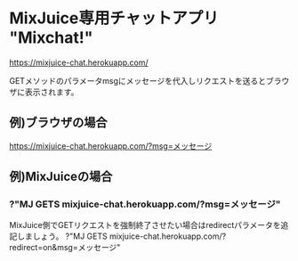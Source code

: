 # MixJuice専用チャットアプリ "Mixchat!"
https://mixjuice-chat.herokuapp.com/

GETメソッドのパラメータmsgにメッセージを代入しリクエストを送るとブラウザに表示されます。

## 例)ブラウザの場合
https://mixjuice-chat.herokuapp.com/?msg=メッセージ

## 例)MixJuiceの場合
### ?"MJ GETS mixjuice-chat.herokuapp.com/?msg=メッセージ"

MixJuice側でGETリクエストを強制終了させたい場合はredirectパラメータを追記しましょう。
?"MJ GETS mixjuice-chat.herokuapp.com/?redirect=on&msg=メッセージ"
